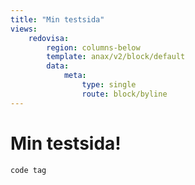 ```yaml
---
title: "Min testsida"
views:
    redovisa:
        region: columns-below
        template: anax/v2/block/default
        data:
            meta: 
                type: single
                route: block/byline
---
```

Min testsida!
=============

`code tag`